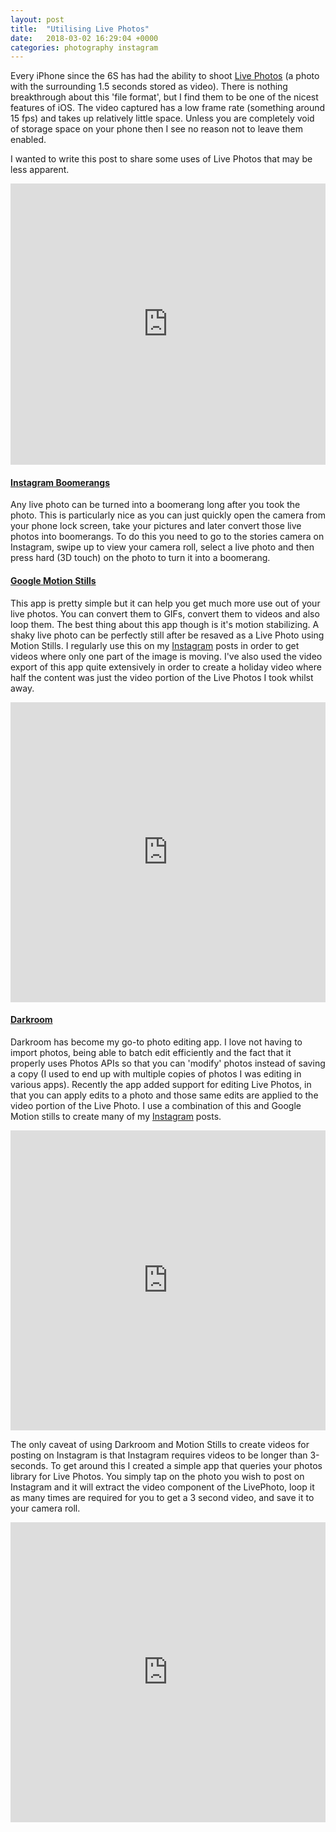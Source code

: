 ```yaml
---
layout: post
title:  "Utilising Live Photos"
date:   2018-03-02 16:29:04 +0000
categories: photography instagram
---
```


Every iPhone since the 6S has had the ability to shoot [Live Photos](https://support.apple.com/en-gb/HT207310) (a photo with the surrounding 1.5 seconds stored as video). There is nothing breakthrough about this 'file format', but I find them to be one of the nicest features of iOS. The video captured has a low frame rate (something around 15 fps) and takes up relatively little space. Unless you are completely void of storage space on your phone then I see no reason not to leave them enabled. 

I wanted to write this post to share some uses of Live Photos that may be less apparent. 

<iframe src="https://giphy.com/embed/z5G1SbQ9Z3DOf8GqmQ" width="100%" height="450" frameBorder="0" class="giphy-embed" allowFullScreen style="pointer-events: none;"></iframe>


#### [Instagram Boomerangs](https://itunes.apple.com/gb/app/instagram/id389801252?mt=8)

Any live photo can be turned into a boomerang long after you took the photo. This is particularly nice as you can just quickly open the camera from your phone lock screen, take your pictures and later convert those live photos into boomerangs. To do this you need to go to the stories camera on Instagram, swipe up to view your camera roll, select a live photo and then press hard (3D touch) on the photo to turn it into a boomerang.

#### [Google Motion Stills](https://itunes.apple.com/us/app/motion-stills-gif-collage/id1086172168?mt=8)


This app is pretty simple but it can help you get much more use out of your live photos. You can convert them to GIFs, convert them to videos and also loop them. The best thing about this app though is it's motion stabilizing. A shaky live photo can be perfectly still after be resaved as a Live Photo using Motion Stills. I regularly use this on my [Instagram](https://www.instagram.com/rorybain/) posts in order to get videos where only one part of the image is moving. I've also used the video export of this app quite extensively in order to create a holiday video where half the content was just the video portion of the Live Photos I took whilst away.


<iframe width="100%" height="480" src="https://www.youtube.com/embed/rjdvW9osqS4" frameborder="0" allow="autoplay; encrypted-media" allowfullscreen></iframe>


#### [Darkroom]()

Darkroom has become my go-to photo editing app. I love not having to import photos, being able to batch edit efficiently and the fact that it properly uses Photos APIs so that you can 'modify' photos instead of saving a copy (I used to end up with multiple copies of photos I was editing in various apps). Recently the app added support for editing Live Photos, in that you can apply edits to a photo and those same edits are applied to the video portion of the Live Photo. I use a combination of this and Google Motion stills to create many of my [Instagram](https://www.instagram.com/rorybain/) posts. 


<iframe src="https://giphy.com/embed/cJz650IZNpdmKhz8Pd" width="100%" height="480" frameBorder="0" class="giphy-embed" allowFullScreen style="pointer-events: none;"></iframe>


The only caveat of using Darkroom and Motion Stills to create videos for posting on Instagram is that Instagram requires videos to be longer than 3-seconds. To get around this I created a simple app that queries your photos library for Live Photos. You simply tap on the photo you wish to post on Instagram and it will extract the video component of the LivePhoto, loop it as many times are required for you to get a 3 second video, and save it to your camera roll.


<iframe src="https://giphy.com/embed/vx3CmmxytXS8BZmr1U" width="100%" height="480" frameBorder="0" class="giphy-embed" allowFullScreen style="pointer-events: none;"></iframe>


